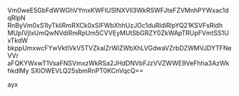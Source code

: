 Vm0weE5GbFdWWGhVYmxKWFlUSlNXVll3WkRSWFJteFZVMnhPYWxac1dqRlpN
RnByVm0xS1IyTkliRmRXCk0xSlFWbXhhUzJOc1duRldiRlpYQ21KSVFsRldh
MUpIVjIxUmQwNVdiRmRpUm5CVVEyMUtSbGRZY0ZkWApTRUpFVmtSS1UxTkdW
bkppUmxwcFYwVktlVkV5TVZkalZrWlZWbXhLVGdwaVZrbDZWMVJDYTFNeVVr
aFQKYWxwT1VsaFNSVmxzWkRSa2JHdDNVbFJzVVZWWE9VeFhha3AzWkhkdlMy
SXlOWEVLQ25sbmRnPT0KCnVqcQ==

ayx